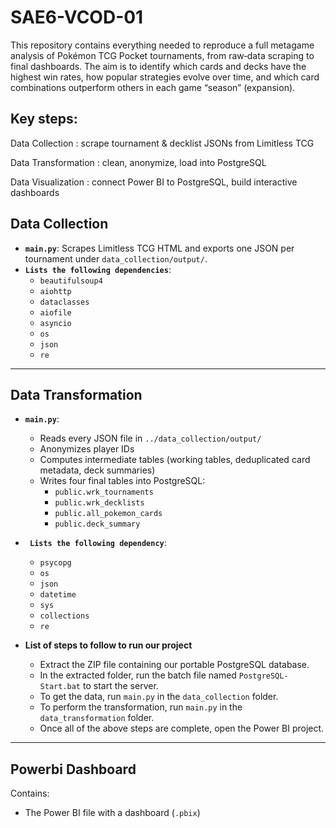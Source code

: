 # SAE6-VCOD-01


This repository contains everything needed to reproduce a full metagame analysis of Pokémon TCG Pocket tournaments, from raw‐data scraping to final dashboards. The aim is to identify which cards and decks have the highest win rates, how popular strategies evolve over time, and which card combinations outperform others in each game “season” (expansion).

## Key steps:

Data Collection : scrape tournament & decklist JSONs from Limitless TCG

Data Transformation : clean, anonymize, load into PostgreSQL

Data Visualization : connect Power BI to PostgreSQL, build interactive dashboards



## Data Collection

- **`main.py`**: Scrapes Limitless TCG HTML and exports one JSON per tournament under `data_collection/output/`.
- **`Lists the following dependencies`**: 
  - `beautifulsoup4`
  - `aiohttp`
  - `dataclasses`
  - `aiofile`
  - `asyncio`
  - `os`
  - `json`
  - `re`

---

## Data Transformation

- **`main.py`**: 
  - Reads every JSON file in `../data_collection/output/`
  - Anonymizes player IDs  
  - Computes intermediate tables (working tables, deduplicated card metadata, deck summaries)
  - Writes four final tables into PostgreSQL:
    - `public.wrk_tournaments`
    - `public.wrk_decklists`
    - `public.all_pokemon_cards`
    - `public.deck_summary`

- **` Lists the following dependency`**: 
  - `psycopg`
  - `os`
  - `json`
  - `datetime`
  - `sys`
  - `collections`
  - `re`
- **List of steps to follow to run our project**

  - Extract the ZIP file containing our portable PostgreSQL database.
  - In the extracted folder, run the batch file named `PostgreSQL-Start.bat` to start the server.
  - To get the data, run `main.py` in the `data_collection` folder.
  - To perform the transformation, run `main.py` in the `data_transformation` folder.
  - Once all of the above steps are complete, open the Power BI project.


---

## Powerbi Dashboard

Contains:
- The Power BI file with a dashboard (`.pbix`)
